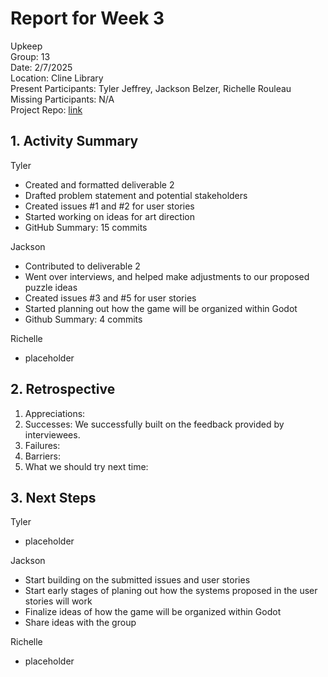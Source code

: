 # Report for Week 3 #
Upkeep<br />
Group: 13<br />
Date: 2/7/2025<br /> 
Location: Cline Library<br /> 
Present Participants: Tyler Jeffrey, Jackson Belzer, Richelle Rouleau<br />
Missing Participants: N/A<br />
Project Repo: [link](https://github.com/TJeffrey237/CS386Project.git)<br />

## 1. Activity Summary ##
Tyler
- Created and formatted deliverable 2
- Drafted problem statement and potential stakeholders
- Created issues #1 and #2 for user stories
- Started working on ideas for art direction
- GitHub Summary: 15 commits

Jackson
- Contributed to deliverable 2
- Went over interviews, and helped make adjustments to our proposed puzzle ideas
- Created issues #3 and #5 for user stories
- Started planning out how the game will be organized within Godot
- Github Summary: 4 commits

Richelle
- placeholder

## 2. Retrospective ##
1. Appreciations:
2. Successes: We successfully built on the feedback provided by interviewees.
3. Failures:
4. Barriers:
5. What we should try next time: 

## 3. Next Steps ##
Tyler
- placeholder

Jackson
- Start building on the submitted issues and user stories
- Start early stages of planing out how the systems proposed in the user stories will work
- Finalize ideas of how the game will be organized within Godot
- Share ideas with the group

Richelle
- placeholder
